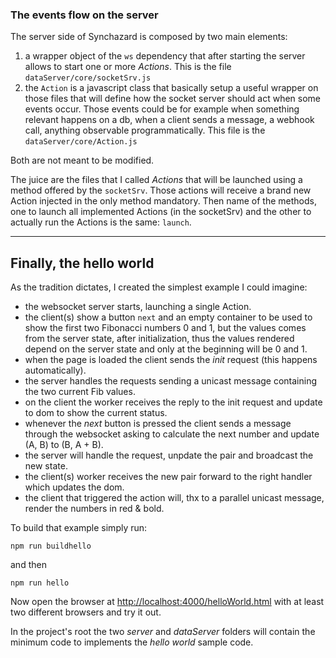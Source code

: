 ### The events flow on the server

The server side of Synchazard is composed by two main elements:
1) a wrapper object of the `ws` dependency that after starting the server allows to start one or more _Actions_. This is the file `dataServer/core/socketSrv.js`
2) the `Action` is a javascript class that basically setup a useful wrapper on those files that will define how the socket server should act when some events occur. Those events could be for example when something relevant happens on a db, when a client sends a message, a webhook call, anything observable programmatically. This file is the `dataServer/core/Action.js`

Both are not meant to be modified.

The juice are the files that I called _Actions_ that will be launched using a method offered by the `socketSrv`. Those actions will receive a brand new Action injected in the only method mandatory.
Then name of the methods, one to launch all implemented Actions (in the socketSrv) and the other to actually run the Actions is the same: `launch`.

---

## Finally, the hello world
As the tradition dictates, I created the simplest example I could imagine:
- the websocket server starts, launching a single Action.
- the client(s) show a button `next` and an empty container to be used  to show the first two Fibonacci numbers 0 and 1, but the values comes from the server state, after initialization, thus the values rendered depend on the server state and only at the beginning will be 0 and 1.
- when the page is loaded the client sends the _init_ request (this happens automatically).
- the server handles the requests sending a unicast message containing the two current Fib values.
- on the client the worker receives the reply to the init request and update to dom to show the current status.
- whenever the _next_ button is pressed the client sends a message through the websocket asking to calculate the next number and update (A, B) to (B, A + B).
- the server will handle the request, unpdate the pair and broadcast the new state.
- the client(s) worker receives the new pair forward to the right handler which updates the dom.
- the client that triggered the action will, thx to a parallel unicast message, render the numbers in red & bold.


To build that example simply run:

    npm run buildhello  

and then 

    npm run hello

Now open the browser at [http://localhost:4000/helloWorld.html](http://localhost:4000/helloWorld.html) with at least two different browsers and try it out.

In the project's root the two _server_ and _dataServer_ folders will contain the minimum code to implements the _hello world_ sample code.

